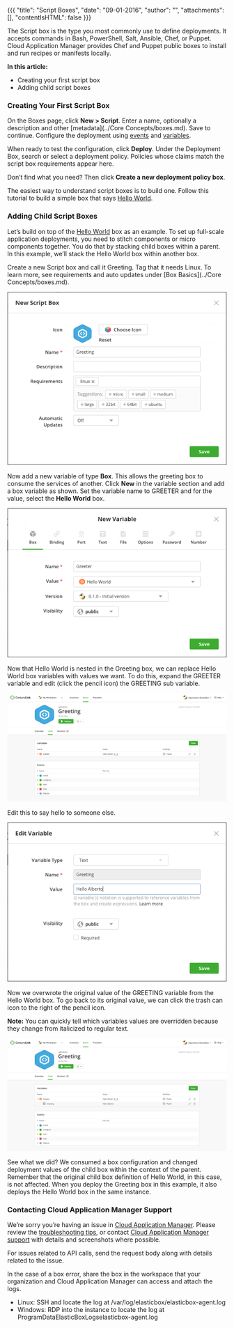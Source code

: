 {{{
"title": "Script Boxes",
"date": "09-01-2016",
"author": "",
"attachments": [],
"contentIsHTML": false
}}}

The Script box is the type you most commonly use to define deployments. It accepts commands in Bash, PowerShell, Salt, Ansible, Chef, or Puppet. Cloud Application Manager provides Chef and Puppet public boxes to install and run recipes or manifests locally.

**In this article:**

* Creating your first script box
* Adding child script boxes

### Creating Your First Script Box

On the Boxes page, click **New > Script**. Enter a name, optionally a description and other [metadata](../Core Concepts/boxes.md). Save to continue. Configure the deployment using [events](./start-stop-and-upgrade-boxes.md) and [variables](./parameterizing-boxes-with-variables.md).

When ready to test the configuration, click **Deploy**. Under the Deployment Box, search or select a deployment policy. Policies whose claims match the script box requirements appear here.

Don’t find what you need? Then click **Create a new deployment policy box**.

The easiest way to understand script boxes is to build one. Follow this tutorial to build a simple box that says [Hello World](//www.ctl.io/guides/).

### Adding Child Script Boxes

Let’s build on top of the [Hello World](//www.ctl.io/guides/) box as an example. To set up full-scale application deployments, you need to stitch components or micro components together. You do that by stacking child boxes within a parent. In this example, we’ll stack the Hello World box within another box.

Create a new Script box and call it Greeting. Tag that it needs Linux. To learn more, see requirements and auto updates under [Box Basics](../Core Concepts/boxes.md).

![scriptboxes1.png](../../images/cloud-application-manager/scriptboxes1.png)

Now add a new variable of type **Box**. This allows the greeting box to consume the services of another. Click **New** in the variable section and add a box variable as shown. Set the variable name to GREETER and for the value, select the **Hello World** box.

![scriptboxes2.png](../../images/cloud-application-manager/scriptboxes2.png)

Now that Hello World is nested in the Greeting box, we can replace Hello World box variables with values we want. To do this, expand the GREETER variable and edit (click the pencil icon) the GREETING sub variable.

![scriptboxes3.png](../../images/cloud-application-manager/scriptboxes3.png)

Edit this to say hello to someone else.

![scriptboxes4.png](../../images/cloud-application-manager/scriptboxes4.png)

Now we overwrote the original value of the GREETING variable from the Hello World box. To go back to its original value, we can click the trash can icon to the right of the pencil icon.

**Note:** You can quickly tell which variables values are overridden because they change from italicized to regular text.

![scriptboxes5.png](../../images/cloud-application-manager/scriptboxes5.png)

See what we did? We consumed a box configuration and changed deployment values of the child box within the context of the parent. Remember that the original child box definition of Hello World, in this case, is not affected. When you deploy the Greeting box in this example, it also deploys the Hello World box in the same instance.

### Contacting Cloud Application Manager Support

We’re sorry you’re having an issue in [Cloud Application Manager](https://www.ctl.io/cloud-application-manager/). Please review the [troubleshooting tips](../Troubleshooting/troubleshooting-tips.md), or contact [Cloud Application Manager support](mailto:incident@CenturyLink.com) with details and screenshots where possible.

For issues related to API calls, send the request body along with details related to the issue.

In the case of a box error, share the box in the workspace that your organization and Cloud Application Manager can access and attach the logs.
* Linux: SSH and locate the log at /var/log/elasticbox/elasticbox-agent.log
* Windows: RDP into the instance to locate the log at ProgramDataElasticBoxLogselasticbox-agent.log
